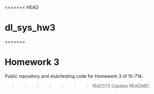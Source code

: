 <<<<<<< HEAD
# dl_sys_hw3
=======
# Homework 3

Public repository and stub/testing code for Homework 3 of 10-714.

>>>>>>> f6d2373 (Update README)
